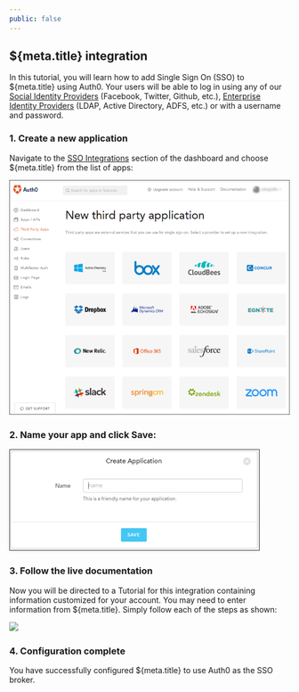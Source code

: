 ```yaml
---
public: false
---
```


## ${meta.title} integration

In this tutorial, you will learn how to add Single Sign On (SSO) to ${meta.title} using Auth0. Your users will be able to log in using any of our [Social Identity Providers](/identityproviders#social) (Facebook, Twitter, Github, etc.), [Enterprise Identity Providers](/identityproviders#enterprise) (LDAP, Active Directory, ADFS, etc.) or with a username and password.

### 1. Create a new application

Navigate to the [SSO Integrations](${uiURL}/#/externalapps/create) section of the dashboard and choose ${meta.title} from the list of apps:

![](/media/articles/integrations/third-party-apps/create.png)

### 2. Name your app and click **Save**:

![](/media/articles/integrations/third-party-apps/save.png)

### 3. Follow the live documentation

Now you will be directed to a Tutorial for this integration containing information customized for your account. You may need to enter information from ${meta.title}. Simply follow each of the steps as shown:

![](/media/articles/integrations/third-party-apps/${image1})

### 4. Configuration complete

You have successfully configured ${meta.title} to use Auth0 as the SSO broker.



